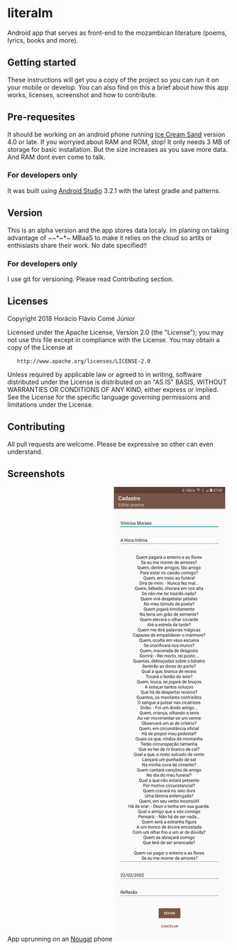 # literalm
Android app that serves as front-end to the mozambican literature (poems, lyrics, books and more).

## Getting started
These instructions will get you a copy of the project so you can run it on your mobile or develop.
You can also find on this a brief about how this app works, licenses, screenshot and how to contribute.

## Pre-requesites
It should be working on an android phone running [Ice Cream Sand](https://developer.android.com/about/versions/android-4.0-highlights) version 4.0 or late.
If you worryied about RAM and ROM, stop! It only needs 3 MB of storage for basic installation. But the size increases as you save more data. And RAM dont even come to talk.
### For developers only
It was built using [Android Studio](https://developer.android.com/studio/features/) 3.2.1 with the latest gradle and patterns.

## Version
This is an alpha version and the app stores data localy. Im planing on taking advantage of *~*~*~*~  MBaaS to make it relies on the cloud so artits or enthisiasts share their work. No date specified!!
### For developers only
I use git for versioning. Please read Contributing section.

## Licenses
   Copyright 2018 Horácio Flávio Comé Júnior

   Licensed under the Apache License, Version 2.0 (the "License");
   you may not use this file except in compliance with the License.
   You may obtain a copy of the License at

       http://www.apache.org/licenses/LICENSE-2.0

   Unless required by applicable law or agreed to in writing, software
   distributed under the License is distributed on an "AS IS" BASIS,
   WITHOUT WARRANTIES OR CONDITIONS OF ANY KIND, either express or implied.
   See the License for the specific language governing permissions and
   limitations under the License.
   
## Contributing
All pull requests are welcome. Please be expressive so other can even understand.

## Screenshots
App uprunning on an [Nougat](https://www.android.com/versions/nougat-7-0/) phone
![New poetry](screenshots/screenshot02.jpg)
